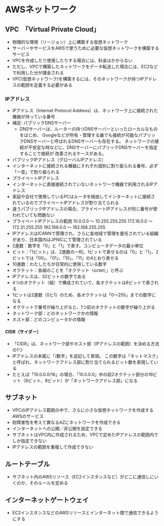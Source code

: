 # AWSネットワーク
## VPC　「Virtual Private Cloud」
- 物理的な環境（リージョン）上に構築する仮想ネットワーク
- サーバーやサービスをAWSで使うために必要な仮想ネットワークを構築するサービス
- VPCを作成したり使用したりする場合には、料金はかからない
- ただし、VPCで構築したネットワークをデータ転送した場合には、EC2などで利用した分が課金される
- VPC(仮想ネットワーク)を構築するには、そのネットワークが持つIPアドレスの範囲を定義する必要がある

### IPアドレス
- IPアドレス（Internet Protocol Address）は、ネットワーク上に接続された機器が持っている番号
- 補足: パブリックDNSサーバー
  - DNSサーバーは、ルーターの持つDNSサーバーといったローカルなものをはじめ、
    Googleなどが所有・管理する誰でも接続が可能なパブリックDNSサーバーと呼ばれるDNSサーバーも存在する。
    ネットワークの接続が不安定な時などに、DNSサーバーにパブリックDNSサーバーを指定することで接続が
    改善されるケースがある。
- パブリックIPアドレス（グローバルIPアドレス）
- インターネットに接続される機器にそれぞれ個別に割り振られる番号、必ず「一意」で割り振られる
- プライベートIPアドレス
- インターネットに直接接続されていないネットワーク機器で利用されるIPアドレス
- 家庭や会社で使用しているPCはルータを経由してインターネットに接続されているのでプライベートIPアドレスが割り当てられる
- 違うパブリックIPアドレスの場合、プライベートIPアドレスが同じ番号が使われていても問題ない
- プライベートIPアドレスの範囲
10.0.0.0 ～ 10.255.255.255
172.16.0.0 ～ 172.31.255.255
192.168.0.0 ～ 192.168.255.255
- IPアドレスはICANNで管理され、さらに各地域で管理を委任されている組織があり、日本国内はJPNICにて管理されている
- 2進数：数字を「0」と「1」で表す。コンピュータデータの最小単位
- ビット：「1ビット」は、2進数の一桁。1ビットで表せるのは「0」と「1」、2ビットでは「00」、「01」、「10」、「11」の4とおり表せる
- 10進数：わたしたちが日常的に使用している数字
- オクテット：各組のことを「オクテット（octet）」と呼ぶ
- IPアドレスは、32ビットの数字である
- 4つのオクテット（組）で構成されていて、各オクテットは8ビットで表される
- 1ビットは2進数（0と1）のため、各オクテットは「0～255」までの数字になる
- オクテットで番号が繰り上がると、1つ前のオクテットの数字が繰り上がる
- ネットワーク部：どのネットワークかの情報
- ホスト部：どのコンピュータかの情報

#### CIDR（サイダー）
- 「CIDR」は、ネットワーク部やホスト部（IPアドレスの範囲）を決める方法の1つ
- IPアドレスの末尾に「/数字」を追記して表現。
  この数字は「ネットマスク」と呼ばれ、ネットワークアドレス部に割り当てられるビット数を表現している
- たとえば「10.0.0.0/16」の場合、「10.0.0.0」中の前2オクテット部分の16ビット（8ビット、8ビット）が「ネットワークアドレス部」になる

## サブネット
- VPCのIPアドレス範囲の中で、さらに小さな仮想ネットワークを作成するAWSのサービス
- 耐障害性を考えて異なるAZにネットワークを作成できる
- インターネットへの公開／非公開を設定できる
- サブネットはVPC内に作成されるため、VPCで定めたIPアドレスの範囲内でしか指定できない
- IPアドレスの範囲を重複して作成できない

## ルートテーブル
- サブネット内のAWSリソース（EC2インスタンスなど）がどこに通信しにいくのか、そのルールを定める

## インターネットゲートウェイ
- EC2インスタンスなどのAWSリソースとインターネット間で通信できるようにする
